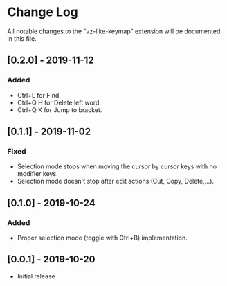 # Change Log

All notable changes to the "vz-like-keymap" extension will be documented in this file.

## [0.2.0] - 2019-11-12
### Added
- Ctrl+L for Find.
- Ctrl+Q H for Delete left word.
- Ctrl+Q K for Jump to bracket.

## [0.1.1] - 2019-11-02
### Fixed
- Selection mode stops when moving the cursor by cursor keys with no modifier keys.
- Selection mode doesn't stop after edit actions (Cut, Copy, Delete,...).

## [0.1.0] - 2019-10-24
### Added
- Proper selection mode (toggle with Ctrl+B) implementation.

## [0.0.1] - 2019-10-20

- Initial release
